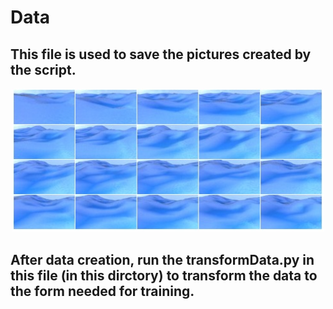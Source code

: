 # Data

## This file is used to save the pictures created by the script. 

<p align="center">
  <img width="500" src="gen_img.jpg">
</p>
<p align="justify">

## After  data creation, run the transformData.py   in this file (in this dirctory) to transform the data to the form needed for training.
